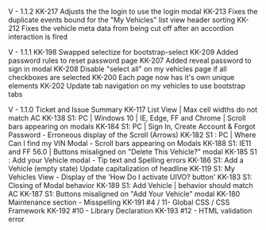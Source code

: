 V - 1.1.2
KK-217 Adjusts the the login to use the login modal
KK-213 Fixes the duplicate events bound for the "My Vehicles" list view header sorting
KK-212 Fixes the vehicle meta data from being cut off after an accordion interaction is fired

V - 1.1.1
KK-198 Swapped selectize for bootstrap-select
KK-209 Added password rules to reset password page
KK-207 Added reveal password to sign in modal
KK-208 Disable "select all" on my vehicles page if all checkboxes are selected
KK-200 Each page now has it's own unique <head> elements
KK-202 Update tab navigation on my vehicles to use bootstrap tabs




V - 1.1.0
Ticket and Issue Summary
KK-117  List View | Max cell widths do not match AC
KK-138  S1: PC | Windows 10 | IE, Edge, FF and Chrome | Scroll bars appearing on modals
KK-184  S1: PC | Sign In, Create Account & Forgot Password - Erroneous display of the Scroll (Arrows)
KK-182  S1 : PC | Where Can I find my VIN Modal - Scroll bars appearing on Modals
KK-188  S1: IE11 and FF 56.0 | Buttons misaligned on "Delete This Vehicle?" modal
KK-185  S1 : Add your Vehicle modal - Tip text and Spelling errors
KK-186  S1: Add a Vehicle (empty state) Update capitalization of headline
KK-119  S1: My Vehicles View - Display of the 'How Do I activate UIVO? button'
KK-183 S1: Closing of Modal behavior
KK-189  S1: Add Vehicle | <Save and Close> behavior should match AC
KK-187  S1: Buttons misaligned on "Add Your Vehicle" modal
KK-180  Maintenance section - Misspelling
KK-191  #4 / 11- Global CSS / CSS Framework
KK-192  #10 - Library Declaration
KK-193  #12 - HTML validation error
